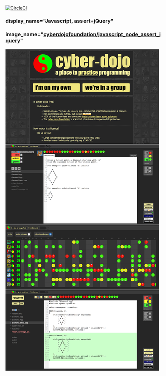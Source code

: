 [![CircleCI](https://circleci.com/gh/cyber-dojo-start-points/javascript-assert-jquery.svg?style=svg)](https://circleci.com/gh/cyber-dojo-start-points/javascript-assert-jquery)

### display_name="Javascript, assert+jQuery"
### image_name="[cyberdojofoundation/javascript_node_assert_jquery](https://hub.docker.com/repository/docker/cyberdojofoundation/javascript_node_assert_jquery)"

![cyber-dojo.org home page](https://github.com/cyber-dojo/cyber-dojo/blob/master/shared/home_page_snapshot.png)
